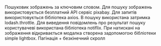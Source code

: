 Пошуковик зображень за ключовим словом. 
Для пошуку зображень використовується безплатний API сервіс pixabay.
Для запитів використовується бібліотека axios.
В пошуку використана затримка lodash.throttle.
Для виведення повідомлень про результат пошуку користувачеві використана бібліотека notiflix.
При натискані на зображення відкривається модалка створена задопомогою бібліотеки simple lightbox.
Пагінація + безкінечний скролл
